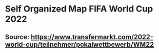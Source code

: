 # Self Organized Map FIFA World Cup 2022

## Source: https://www.transfermarkt.com/2022-world-cup/teilnehmer/pokalwettbewerb/WM22
